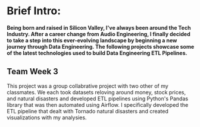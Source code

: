 # Brief Intro:

#### Being born and raised in Silicon Valley, I've always been around the Tech Industry. After a career change from Audio Engineering, I finally decided to take a step into this ever-evolving landscape by beginning a new journey through Data Engineering. The following projects showcase some of the latest technologies used to build Data Engineering ETL Pipelines. 

## Team Week 3
This project was a group collabrative project with two other of my classmates. We each took datasets reloving around money, stock prices, and natural disasters and developed ETL pipelines using Python's Pandas library that was then automated using Airflow. I specifically developed the ETL pipeline that dealt with Tornado natural disasters and created visualizations with my analysies. 
